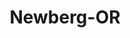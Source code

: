 ---
title: Newberg-OR
slug: newberg-or
f_state:
- cms/state/oregon.md
f_locations:
- cms/payday-loan/advance-america-2199.md
- cms/payday-loan/advance-america-3120.md
- cms/payday-loan/cash-connection-6870.md
- cms/payday-loan/cash-connection-6876.md
- cms/payday-loan/cash-connection-6877.md
- cms/payday-loan/check-into-cash-12367.md
updated-on: '2024-05-30T13:41:28.615Z'
created-on: '2024-05-30T13:41:28.615Z'
published-on: '2024-05-30T13:54:32.469Z'
f_city: Newberg
layout: '[city].html'
tags: city
---